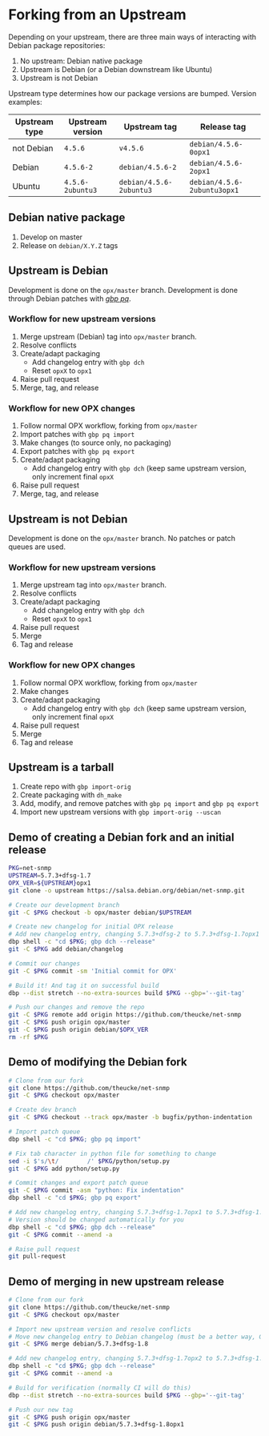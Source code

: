 # Forking from an Upstream

Depending on your upstream, there are three main ways of interacting with Debian package repositories:

1. No upstream: Debian native package
1. Upstream is Debian (or a Debian downstream like Ubuntu)
1. Upstream is not Debian

Upstream type determines how our package versions are bumped. Version examples:

| Upstream type | Upstream version | Upstream tag | Release tag |
| --- | --- | --- | --- |
| not Debian |  `4.5.6` | `v4.5.6` | `debian/4.5.6-0opx1` |
| Debian | `4.5.6-2` | `debian/4.5.6-2` | `debian/4.5.6-2opx1` |
| Ubuntu | `4.5.6-2ubuntu3` | `debian/4.5.6-2ubuntu3` | `debian/4.5.6-2ubuntu3opx1` |

## Debian native package
1. Develop on master
2. Release on `debian/X.Y.Z` tags

## Upstream is Debian
Development is done on the `opx/master` branch. Development is done through Debian patches with [*gbp pq*](https://honk.sigxcpu.org/projects/git-buildpackage/manual-html/gbp.patches.html).

### Workflow for new upstream versions
1. Merge upstream (Debian) tag into `opx/master` branch.
1. Resolve conflicts
1. Create/adapt packaging
	- Add changelog entry with `gbp dch`
	- Reset `opxX` to `opx1`
1. Raise pull request
1. Merge, tag, and release

### Workflow for new OPX changes
1. Follow normal OPX workflow, forking from `opx/master`
1. Import patches with `gbp pq import`
1. Make changes (to source only, no packaging)
1. Export patches with `gbp pq export`
1. Create/adapt packaging
	- Add changelog entry with `gbp dch` (keep same upstream version, only increment final `opxX`
1. Raise pull request
1. Merge, tag, and release

## Upstream is not Debian
Development is done on the `opx/master` branch. No patches or patch queues are used.

### Workflow for new upstream versions
1. Merge upstream tag into `opx/master` branch.
1. Resolve conflicts
1. Create/adapt packaging
	- Add changelog entry with `gbp dch`
	- Reset `opxX` to `opx1`
1. Raise pull request
1. Merge
1. Tag and release

### Workflow for new OPX changes
1. Follow normal OPX workflow, forking from `opx/master`
1. Make changes
1. Create/adapt packaging
	- Add changelog entry with `gbp dch` (keep same upstream version, only increment final `opxX`
1. Raise pull request
1. Merge
1. Tag and release

## Upstream is a tarball
1. Create repo with `gbp import-orig`
1. Create packaging with `dh_make`
1. Add, modify, and remove patches with `gbp pq import` and `gbp pq export`
1. Import new upstream versions with `gbp import-orig --uscan`

## Demo of creating a Debian fork and an initial release
```bash
PKG=net-snmp
UPSTREAM=5.7.3+dfsg-1.7
OPX_VER=${UPSTREAM}opx1
git clone -o upstream https://salsa.debian.org/debian/net-snmp.git

# Create our development branch
git -C $PKG checkout -b opx/master debian/$UPSTREAM

# Create new changelog for initial OPX release
# Add new changelog entry, changing 5.7.3+dfsg-2 to 5.7.3+dfsg-1.7opx1
dbp shell -c "cd $PKG; gbp dch --release"
git -C $PKG add debian/changelog

# Commit our changes
git -C $PKG commit -sm 'Initial commit for OPX'

# Build it! And tag it on successful build
dbp --dist stretch --no-extra-sources build $PKG --gbp='--git-tag'

# Push our changes and remove the repo
git -C $PKG remote add origin https://github.com/theucke/net-snmp
git -C $PKG push origin opx/master
git -C $PKG push origin debian/$OPX_VER
rm -rf $PKG
```

## Demo of modifying the Debian fork
```bash
# Clone from our fork
git clone https://github.com/theucke/net-snmp
git -C $PKG checkout opx/master

# Create dev branch
git -C $PKG checkout --track opx/master -b bugfix/python-indentation

# Import patch queue
dbp shell -c "cd $PKG; gbp pq import"

# Fix tab character in python file for something to change
sed -i $'s/\t/        /' $PKG/python/setup.py
git -C $PKG add python/setup.py

# Commit changes and export patch queue
git -C $PKG commit -asm "python: Fix indentation"
dbp shell -c "cd $PKG; gbp pq export"

# Add new changelog entry, changing 5.7.3+dfsg-1.7opx1 to 5.7.3+dfsg-1.7opx2
# Version should be changed automatically for you
dbp shell -c "cd $PKG; gbp dch --release"
git -C $PKG commit --amend -a

# Raise pull request
git pull-request
```

## Demo of merging in new upstream release
```bash
# Clone from our fork
git clone https://github.com/theucke/net-snmp
git -C $PKG checkout opx/master

# Import new upstream version and resolve conflicts
# Move new changelog entry to Debian changelog (must be a better way, Git didn't detect rename)
git -C $PKG merge debian/5.7.3+dfsg-1.8

# Add new changelog entry, changing 5.7.3+dfsg-1.7opx2 to 5.7.3+dfsg-1.8opx1
dbp shell -c "cd $PKG; gbp dch --release"
git -C $PKG commit --amend -a

# Build for verification (normally CI will do this)
dbp --dist stretch --no-extra-sources build $PKG --gbp='--git-tag'

# Push our new tag
git -C $PKG push origin opx/master
git -C $PKG push origin debian/5.7.3+dfsg-1.8opx1
```
